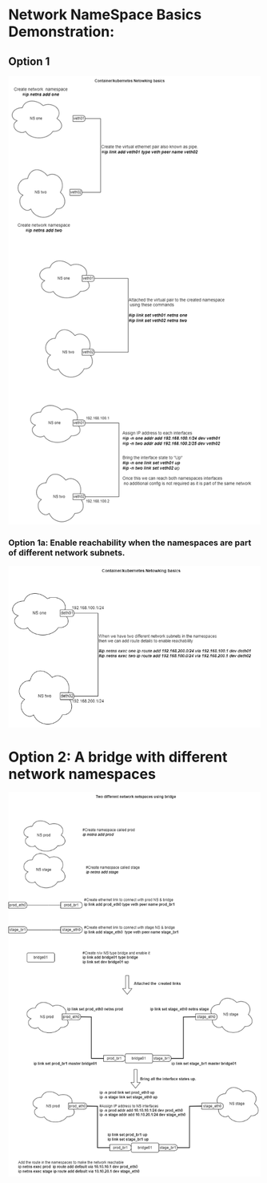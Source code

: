 # Network NameSpace Basics Demonstration:
## Option 1
![image](images/net_ns.png)

### Option 1a: Enable reachability when the namespaces are part of different network subnets.
![image](images/net_ns2.png)


# Option 2: A bridge with different network namespaces
![image](images/br_ns2.png)
